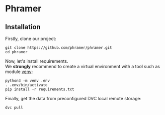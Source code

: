# Phramer

## Installation
Firstly, clone our project:
```console
git clone https://github.com/phramer/phramer.git
cd phramer
```

Now, let's install requirements.<br>
We **strongly** recommend to create a virtual environment with a tool such as module [venv](https://docs.python.org/3/library/venv.html):
```console
python3 -m venv .env
. .env/bin/activate
pip install -r requirements.txt
```

Finally, get the data from preconfigured DVC local remote storage:
```console
dvc pull
```


